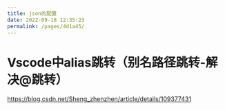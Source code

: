 ```yaml
---
title: json的配置
date: 2022-09-18 12:35:23
permalink: /pages/4d1a45/
---
```



# Vscode中alias跳转（别名路径跳转-解决@跳转）
https://blog.csdn.net/Sheng_zhenzhen/article/details/109377431
